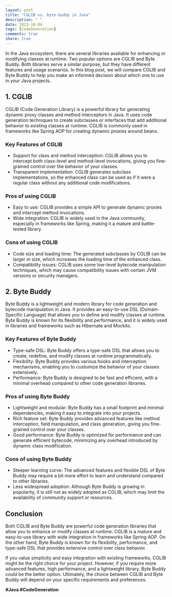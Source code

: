 ```yaml
---
layout: post
title: "CGLIB vs. byte-buddy in Java"
description: " "
date: 2023-10-04
tags: [CodeGeneration]
comments: true
share: true
---
```


In the Java ecosystem, there are several libraries available for enhancing or modifying classes at runtime. Two popular options are CGLIB and Byte Buddy. Both libraries serve a similar purpose, but they have different features and usage scenarios. In this blog post, we will compare CGLIB and Byte Buddy to help you make an informed decision about which one to use in your Java projects.

## 1. CGLIB

CGLIB (Code Generation Library) is a powerful library for generating dynamic proxy classes and method interceptors in Java. It uses code generation techniques to create subclasses or interfaces that add additional behavior to existing classes at runtime. CGLIB is commonly used in frameworks like Spring AOP for creating dynamic proxies around beans.

### Key Features of CGLIB
- Support for class and method interception: CGLIB allows you to intercept both class-level and method-level invocations, giving you fine-grained control over the behavior of your classes.
- Transparent implementation: CGLIB generates subclass implementations, so the enhanced class can be used as if it were a regular class without any additional code modifications.

### Pros of using CGLIB
- Easy to use: CGLIB provides a simple API to generate dynamic proxies and intercept method invocations.
- Wide integration: CGLIB is widely used in the Java community, especially in frameworks like Spring, making it a mature and battle-tested library.

### Cons of using CGLIB
- Code size and loading time: The generated subclasses by CGLIB can be larger in size, which increases the loading time of the enhanced class.
- Compatibility issues: CGLIB uses some low-level bytecode manipulation techniques, which may cause compatibility issues with certain JVM versions or security managers.

## 2. Byte Buddy

Byte Buddy is a lightweight and modern library for code generation and bytecode manipulation in Java. It provides an easy-to-use DSL (Domain-Specific Language) that allows you to define and modify classes at runtime. Byte Buddy is known for its flexibility and performance, and it is widely used in libraries and frameworks such as Hibernate and Mockito.

### Key Features of Byte Buddy
- Type-safe DSL: Byte Buddy offers a type-safe DSL that allows you to create, redefine, and modify classes at runtime programmatically.
- Flexibility: Byte Buddy provides various hooks and interception mechanisms, enabling you to customize the behavior of your classes extensively.
- Performance: Byte Buddy is designed to be fast and efficient, with a minimal overhead compared to other code generation libraries.

### Pros of using Byte Buddy
- Lightweight and modular: Byte Buddy has a small footprint and minimal dependencies, making it easy to integrate into your projects.
- Rich feature set: Byte Buddy provides advanced features like method interception, field manipulation, and class generation, giving you fine-grained control over your classes.
- Good performance: Byte Buddy is optimized for performance and can generate efficient bytecode, minimizing any overhead introduced by dynamic class modification.

### Cons of using Byte Buddy
- Steeper learning curve: The advanced features and flexible DSL of Byte Buddy may require a bit more effort to learn and understand compared to other libraries.
- Less widespread adoption: Although Byte Buddy is growing in popularity, it is still not as widely adopted as CGLIB, which may limit the availability of community support or resources.

## Conclusion

Both CGLIB and Byte Buddy are powerful code generation libraries that allow you to enhance or modify classes at runtime. CGLIB is a mature and easy-to-use library with wide integration in frameworks like Spring AOP. On the other hand, Byte Buddy is known for its flexibility, performance, and type-safe DSL that provides extensive control over class behavior.

If you value simplicity and easy integration with existing frameworks, CGLIB might be the right choice for your project. However, if you require more advanced features, high performance, and a lightweight library, Byte Buddy could be the better option. Ultimately, the choice between CGLIB and Byte Buddy will depend on your specific requirements and preferences.

**#Java #CodeGeneration**